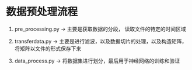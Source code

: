 # 数据预处理流程
1. pre_processing.py -> 主要是获取数据的分段， 读取文件的特定的时间区域

2. transferdata.py -> 主要是进行滤波，以及数据切片的处理，以及构造矩阵，将矩阵以文件的形式保存下来

3. data_process.py -> 将数据集进行划分，最后用于神经网络的训练和验证